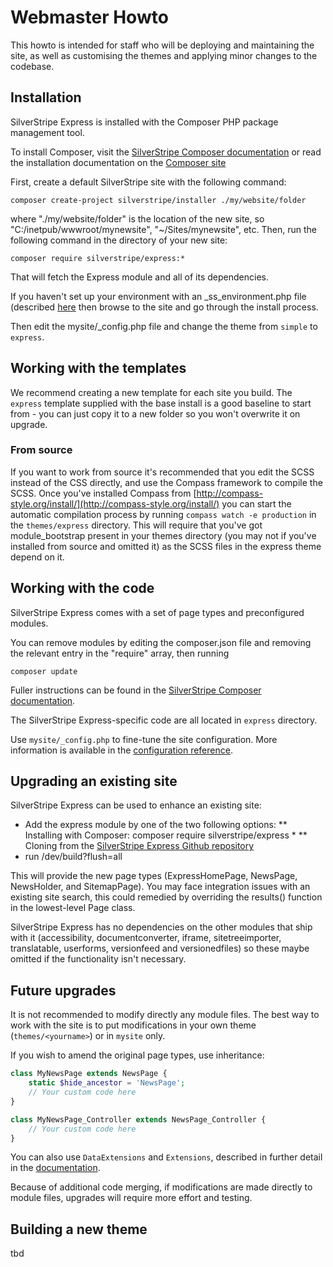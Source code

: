 # Webmaster Howto

This howto is intended for staff who will be deploying and maintaining the site, as well as customising the themes and applying minor changes to the codebase.

## Installation

SilverStripe Express is installed with the Composer PHP package management tool.

To install Composer, visit the [SilverStripe Composer documentation](http://doc.silverstripe.org/framework/en/installation/composer) or read the installation documentation on the [Composer site](http://getcomposer.org/doc/00-intro.md)

First, create a default SilverStripe site with the following command:

	composer create-project silverstripe/installer ./my/website/folder

where "./my/website/folder" is the location of the new site, so "C:/inetpub/wwwroot/mynewsite", "~/Sites/mynewsite", etc.
Then, run the following command in the directory of your new site:

	composer require silverstripe/express:*

That will fetch the Express module and all of its dependencies.

If you haven't set up your environment with an _ss_environment.php file (described [here](http://doc.silverstripe.org/framework/en/topics/environment-management) then browse to the site and go through the install process.

Then edit the mysite/_config.php file and change the theme from `simple` to `express`.

## Working with the templates

We recommend creating a new template for each site you build. The `express` template supplied with the base install is a good baseline to start from - you can just copy it to a new folder so you won't overwrite it on upgrade.

### From source

If you want to work from source it's recommended that you edit the SCSS instead of the CSS directly, and use the Compass framework to compile the SCSS. Once you've installed Compass from [http://compass-style.org/install/](http://compass-style.org/install/) you can start the automatic compilation process by running `compass watch -e production` in the `themes/express` directory. This will require that you've got module_bootstrap present in your themes directory (you may not if you've installed from source and omitted it) as the SCSS files in the express theme depend on it.

## Working with the code

SilverStripe Express comes with a set of page types and preconfigured modules. 

You can remove modules by editing the composer.json file and removing the relevant entry in the "require" array, then running

	composer update

Fuller instructions can be found in the [SilverStripe Composer documentation](http://doc.silverstripe.org/framework/en/installation/composer#advanced-usage).

The SilverStripe Express-specific code are all located in `express` directory.

Use `mysite/_config.php` to fine-tune the site configuration. More information is available in the [configuration reference](http://doc.silverstripe.org/framework/en/topics/configuration).

## Upgrading an existing site

SilverStripe Express can be used to enhance an existing site:

* Add the express module by one of the two following options:
** Installing with Composer: composer require silverstripe/express *
** Cloning from the [SilverStripe Express Github repository](https://github.com/silverstripe-labs/silverstripe-express)
* run /dev/build?flush=all

This will provide the new page types (ExpressHomePage, NewsPage, NewsHolder, and SitemapPage). You may face integration issues with an existing site search, this could remedied by overriding the results() function in the lowest-level Page class.

SilverStripe Express has no dependencies on the other modules that ship with it (accessibility, documentconverter, iframe, sitetreeimporter, translatable, userforms, versionfeed and versionedfiles) so these maybe omitted if the functionality isn't necessary.

## Future upgrades

It is not recommended to modify directly any module files. The best way to work with the site is to put modifications in your own theme (`themes/<yourname>`) or in `mysite` only.

If you wish to amend the original page types, use inheritance:

```php
class MyNewsPage extends NewsPage {
	static $hide_ancestor = 'NewsPage';
	// Your custom code here
}

class MyNewsPage_Controller extends NewsPage_Controller {
	// Your custom code here
}
```

You can also use `DataExtensions` and `Extensions`, described in further detail in the [documentation](http://doc.silverstripe.org/framework/en/reference/dataextension).

Because of additional code merging, if modifications are made directly to module files, upgrades will require more effort and testing.

## Building a new theme

tbd
